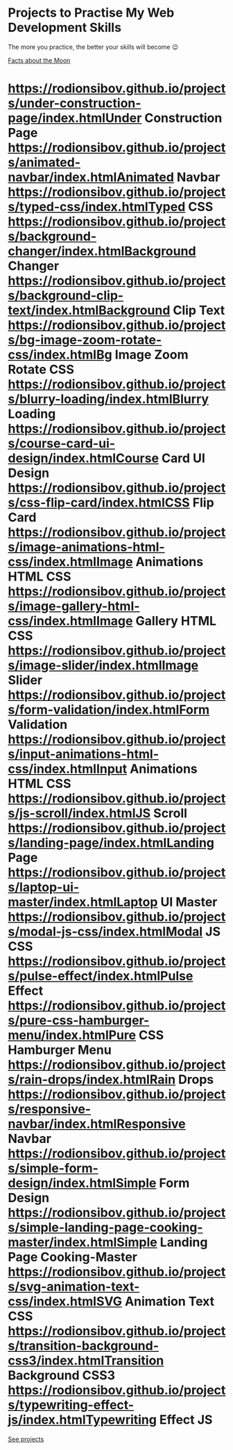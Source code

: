 # Projects to Practise My Web Development Skills
The more you practice, the better your skills will become 😉


[](https://images.pexels.com/photos/1005644/pexels-photo-1005644.jpeg?auto=compress&cs=tinysrgb&dpr=3&h=750&w=1260 "")



[Facts about the Moon](https://rodionsibov.github.io/projects/facts-about-the-moon/index.html)

https://rodionsibov.github.io/projects/under-construction-page/index.htmlUnder
Construction Page
https://rodionsibov.github.io/projects/animated-navbar/index.htmlAnimated
Navbar
https://rodionsibov.github.io/projects/typed-css/index.htmlTyped CSS
https://rodionsibov.github.io/projects/background-changer/index.htmlBackground
Changer
https://rodionsibov.github.io/projects/background-clip-text/index.htmlBackground
Clip Text
https://rodionsibov.github.io/projects/bg-image-zoom-rotate-css/index.htmlBg
Image Zoom Rotate CSS
https://rodionsibov.github.io/projects/blurry-loading/index.htmlBlurry
Loading
https://rodionsibov.github.io/projects/course-card-ui-design/index.htmlCourse
Card UI Design
https://rodionsibov.github.io/projects/css-flip-card/index.htmlCSS
Flip Card
https://rodionsibov.github.io/projects/image-animations-html-css/index.htmlImage
Animations HTML CSS
https://rodionsibov.github.io/projects/image-gallery-html-css/index.htmlImage
Gallery HTML CSS
https://rodionsibov.github.io/projects/image-slider/index.htmlImage
Slider
https://rodionsibov.github.io/projects/form-validation/index.htmlForm
Validation
https://rodionsibov.github.io/projects/input-animations-html-css/index.htmlInput
Animations HTML CSS
https://rodionsibov.github.io/projects/js-scroll/index.htmlJS Scroll
https://rodionsibov.github.io/projects/landing-page/index.htmlLanding
Page
https://rodionsibov.github.io/projects/laptop-ui-master/index.htmlLaptop
UI Master
https://rodionsibov.github.io/projects/modal-js-css/index.htmlModal JS
CSS
https://rodionsibov.github.io/projects/pulse-effect/index.htmlPulse
Effect
https://rodionsibov.github.io/projects/pure-css-hamburger-menu/index.htmlPure
CSS Hamburger Menu
https://rodionsibov.github.io/projects/rain-drops/index.htmlRain Drops
https://rodionsibov.github.io/projects/responsive-navbar/index.htmlResponsive
Navbar
https://rodionsibov.github.io/projects/simple-form-design/index.htmlSimple
Form Design
https://rodionsibov.github.io/projects/simple-landing-page-cooking-master/index.htmlSimple
Landing Page Cooking-Master
https://rodionsibov.github.io/projects/svg-animation-text-css/index.htmlSVG
Animation Text CSS
https://rodionsibov.github.io/projects/transition-background-css3/index.htmlTransition
Background CSS3
https://rodionsibov.github.io/projects/typewriting-effect-js/index.htmlTypewriting
Effect JS
=======
[See projects](https://rodionsibov.github.io/projects/index.html)

